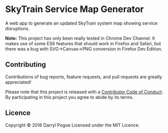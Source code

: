 SkyTrain Service Map Generator
==============================

A web app to generate an updated SkyTrain system map showing service disruptions.


**Note:** This project has only been really tested in Chrome Dev Channel. It
makes use of some ES6 features that should work in Firefox and Safari, but
there was a bug with SVG->Canvas->PNG conversion in Firefox Dev Edition.


Contributing
------------

Contributions of bug reports, feature requests, and pull requests are greatly appreciated!

Please note that this project is released with a [Contributor Code of Conduct](https://github.com/dpogue/skytrain-service-map/blob/master/CODE_OF_CONDUCT.md). By participating in this project you agree to abide by its terms.


Licence
-------

Copyright © 2016 Darryl Pogue
Licensed under the MIT Licence.
